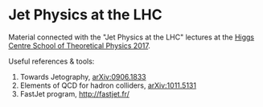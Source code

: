 # Jet Physics at the LHC

Material connected with the "Jet Physics at the LHC" lectures at the 
[Higgs Centre School of Theoretical Physics 2017](https://higgs.ph.ed.ac.uk/workshops/higgs-centre-school-theoretical-physics-2017).

Useful references & tools:
1. Towards Jetography, [arXiv:0906.1833](https://arxiv.org/abs/0906.1833)
2. Elements of QCD for hadron colliders, [arXiv:1011.5131](https://arxiv.org/abs/1011.5131)
3. FastJet program, http://fastjet.fr/



